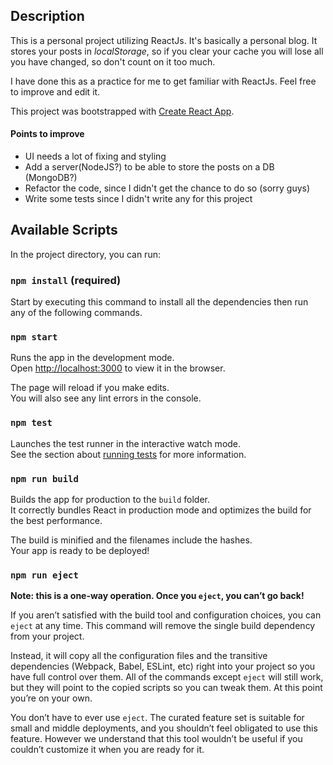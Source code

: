 ## Description

This is a personal project utilizing ReactJs. It's basically a personal blog. It stores your posts in *localStorage*, so if you clear your cache you will lose all you have changed, so don't count on it too much.

I have done this as a practice for me to get familiar with ReactJs. Feel free to improve and edit it.

This project was bootstrapped with [Create React App](https://github.com/facebookincubator/create-react-app).

#### Points to improve
* UI needs a lot of fixing and styling
* Add a server(NodeJS?) to be able to store the posts on a DB (MongoDB?)
* Refactor the code, since I didn't get the chance to do so (sorry guys)
* Write some tests since I didn't write any for this project

## Available Scripts

In the project directory, you can run:

### `npm install` (required)

Start by executing this command to install all the dependencies then run any of the following commands.

### `npm start`

Runs the app in the development mode.<br>
Open [http://localhost:3000](http://localhost:3000) to view it in the browser.

The page will reload if you make edits.<br>
You will also see any lint errors in the console.

### `npm test`

Launches the test runner in the interactive watch mode.  
See the section about [running tests](#running-tests) for more information.

### `npm run build`

Builds the app for production to the `build` folder.<br>
It correctly bundles React in production mode and optimizes the build for the best performance.

The build is minified and the filenames include the hashes.<br>
Your app is ready to be deployed!

### `npm run eject`

**Note: this is a one-way operation. Once you `eject`, you can’t go back!**

If you aren’t satisfied with the build tool and configuration choices, you can `eject` at any time. This command will remove the single build dependency from your project.

Instead, it will copy all the configuration files and the transitive dependencies (Webpack, Babel, ESLint, etc) right into your project so you have full control over them. All of the commands except `eject` will still work, but they will point to the copied scripts so you can tweak them. At this point you’re on your own.

You don’t have to ever use `eject`. The curated feature set is suitable for small and middle deployments, and you shouldn’t feel obligated to use this feature. However we understand that this tool wouldn’t be useful if you couldn’t customize it when you are ready for it.
